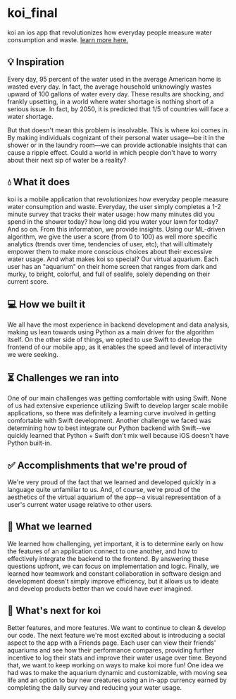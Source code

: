 # koi_final
koi
an ios app that revolutionizes how everyday people measure water consumption and waste.
[learn more here.](https://docs.google.com/presentation/d/1aXxdUupjufpC5HetI7WZ4lcy_T7AOw5DLX3JemGCTxU/edit?usp=sharing)

## 💡 Inspiration
Every day, 95 percent of the water used in the average American home is wasted every day. In fact, the average household unknowingly wastes upward of 100 gallons of water every day. These results are shocking, and frankly upsetting, in a world where water shortage is nothing short of a serious issue. In fact, by 2050, it is predicted that 1/5 of countries will face a water shortage.

But that doesn't mean this problem is insolvable. This is where koi comes in. By making individuals cognizant of their personal water usage—be it in the shower or in the laundry room—we can provide actionable insights that can cause a ripple effect. Could a world in which people don't have to worry about their next sip of water be a reality?

## 💧 What it does
koi is a mobile application that revolutionizes how everyday people measure water consumption and waste. Everyday, the user simply completes a 1-2 minute survey that tracks their water usage: how many minutes did you spend in the shower today? how long did you water your lawn for today? And so on. From this information, we provide insights. Using our ML-driven algorithm, we give the user a score (from 0 to 100) as well more specific analytics (trends over time, tendencies of user, etc), that will ultimately empower them to make more conscious choices about their excessive water usage. And what makes koi so special? Our virtual aquarium. Each user has an "aquarium" on their home screen that ranges from dark and murky, to bright, colorful, and full of sealife, solely depending on their current score.

## 💻 How we built it
We all have the most experience in backend development and data analysis, making us lean towards using Python as a main driver for the algorithm itself. On the other side of things, we opted to use Swift to develop the frontend of our mobile app, as it enables the speed and level of interactivity we were seeking.

## ⏳ Challenges we ran into
One of our main challenges was getting comfortable with using Swift. None of us had extensive experience utilizing Swift to develop larger scale mobile applications, so there was definitely a learning curve involved in getting comfortable with Swift development. Another challenge we faced was determining how to best integrate our Python backend with Swift--we quickly learned that Python + Swift don't mix well because iOS doesn't have Python built-in.

## ✅ Accomplishments that we're proud of
We're very proud of the fact that we learned and developed quickly in a language quite unfamiliar to us. And, of course, we're proud of the aesthetics of the virtual aquarium of the app--a visual representation of a user's current water usage relative to other users.

## 🤔 What we learned
We learned how challenging, yet important, it is to determine early on how the features of an application connect to one another, and how to effectively integrate the backend to the frontend. By answering these questions upfront, we can focus on implementation and logic. Finally, we learned how teamwork and constant collaboration in software design and development doesn't simply improve efficiency, but it allows us to ideate and develop products better than we could have ever imagined.

## 🌊 What's next for koi
Better features, and more features. We want to continue to clean & develop our code. The next feature we're most excited about is introducing a social aspect to the app with a Friends page. Each user can view their friends' aquariums and see how their performance compares, providing further incentive to log their stats and improve their water usage over time. Beyond that, we want to keep working on ways to make koi more fun! One idea we had was to make the aquarium dynamic and customizable, with moving sea life and an option to buy new creatures using an in-app currency earned by completing the daily survey and reducing your water usage.

